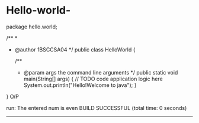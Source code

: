 # Hello-world-

package hello.world;

/**
 *
 * @author 1BSCCSA04
 */
public class HelloWorld {

    /**
     * @param args the command line arguments
     */
    public static void main(String[] args) {
        // TODO code application logic here
        System.out.println("Hello!Welcome to java");
    }
    
}
O/P

run:
The entered num is even
BUILD SUCCESSFUL (total time: 0 seconds)

_____________________________________
